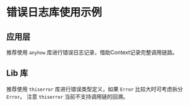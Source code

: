 # 错误日志库使用示例

## 应用层

推荐使用 `anyhow` 库进行错误日志记录，借助Context记录完整调用链路。

## Lib 库

推荐使用 `thiserror` 库进行错误类型定义，如果 `Error` 比较大时可考虑拆分 `Error`。
注意 `thiserror` 当前不支持调用链的回溯。
